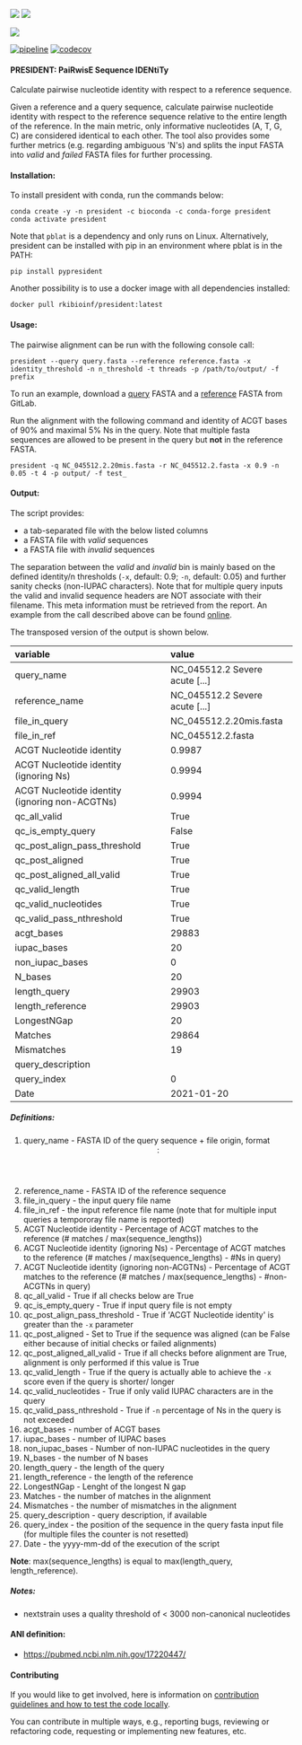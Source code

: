 ![](https://img.shields.io/badge/licence-MIT-lightgrey.svg)
![](https://img.shields.io/badge/python-3.8-orange)

[![](https://img.shields.io/badge/ANI-definition-violet.svg)](https://pubmed.ncbi.nlm.nih.gov/17220447/)

[![pipeline](https://github.com/rki-mf1/president/actions/workflows/deploy-pypi.yml/badge.svg)](https://github.com/rki-mf1/president/actions/workflows/deploy-pypi.yml)
[![codecov](https://codecov.io/gh/rki-mf1/president/branch/main/graph/badge.svg?token=TWSRVVSZM0)](https://codecov.io/gh/rki-mf1/president)

#### PRESIDENT: PaiRwisE Sequence IDENtiTy
Calculate pairwise nucleotide identity with respect to a reference sequence.

Given a reference and a query sequence, calculate pairwise nucleotide identity with respect to the reference sequence relative to the entire length of the reference. In the main metric, only informative nucleotides (A, T, G, C) are considered identical to each other. The tool also provides some further metrics (e.g. regarding ambiguous 'N's) and splits the input FASTA into _valid_ and _failed_ FASTA files for further processing.

#### Installation:
To install president with conda, run the commands below:

```
conda create -y -n president -c bioconda -c conda-forge president
conda activate president
```

Note that `pblat` is a dependency and only runs on Linux. Alternatively, president can be installed with pip in an environment where pblat is in the PATH:

[comment]: # (on pip it is pypresident because there is another package called president)
[comment]: # (if changed to president the wrong package will be installed)
```
pip install pypresident
```

Another possibility is to use a docker image with all dependencies installed:

```
docker pull rkibioinf/president:latest
```

#### Usage:
The pairwise alignment can be run with the following console call:

```
president --query query.fasta --reference reference.fasta -x identity_threshold -n n_threshold -t threads -p /path/to/output/ -f prefix
```

To run an example, download a [query](https://gitlab.com/RKIBioinformaticsPipelines/president/-/raw/master/examples/NC_045512.2.20mis.fasta) FASTA and
a [reference](https://gitlab.com/RKIBioinformaticsPipelines/president/-/raw/master/examples/NC_045512.2.fasta) FASTA from GitLab.

Run the alignment with the following command and identity of ACGT bases of 90% and maximal 5% Ns in the query. Note that multiple fasta sequences are allowed to be present in the query but **not** in the reference FASTA.

```
president -q NC_045512.2.20mis.fasta -r NC_045512.2.fasta -x 0.9 -n 0.05 -t 4 -p output/ -f test_
```


#### Output:
The script provides:

* a tab-separated file with the below listed columns
* a FASTA file with _valid_ sequences
* a FASTA file with _invalid_ sequences

The separation between the _valid_ and _invalid_ bin is mainly based on the defined identity/n thresholds (`-x`, default: 0.9; `-n`, default: 0.05) and further sanity checks (non-IUPAC characters).
Note that for multiple query inputs the valid and invalid sequence headers are NOT associate with their filename. This meta information must be retrieved from the report.
An example from the call described above can be found [online](https://gitlab.com/RKIBioinformaticsPipelines/president/-/raw/master/examples/report.csv).

The transposed version of the output is shown below.

| variable                                          | value                                                                                           |
|:--------------------------------------------------|:------------------------------------------------------------------------------------------------|
| query_name                                        | NC_045512.2 Severe acute [...]                                                                  |
| reference_name                                    | NC_045512.2 Severe acute [...]                                                                  |
| file_in_query	                                    | NC_045512.2.20mis.fasta                                                                         |
| file_in_ref                                       | NC_045512.2.fasta                                                                               |
| ACGT Nucleotide identity                          | 0.9987                                                                                          |
| ACGT Nucleotide identity (ignoring Ns)            | 0.9994                                                                                          |
| ACGT Nucleotide identity (ignoring non-ACGTNs)    | 0.9994                                                                                          |
| qc_all_valid                                      | True                                                                                            |
| qc_is_empty_query                                 | False                                                                                           |
| qc_post_align_pass_threshold                      | True                                                                                            |
| qc_post_aligned                                   | True                                                                                            |
| qc_post_aligned_all_valid                         | True                                                                                            |
| qc_valid_length                                   | True                                                                                            |
| qc_valid_nucleotides                              | True                                                                                            |
| qc_valid_pass_nthreshold                          | True                                                                                            |
| acgt_bases                                        | 29883                                                                                           |
| iupac_bases                                       | 20                                                                                              |
| non_iupac_bases                                   | 0                                                                                               |
| N_bases                                           | 20                                                                                              |
| length_query                                      | 29903                                                                                           |
| length_reference                                  | 29903                                                                                           |
| LongestNGap                                       | 20                                                                                              |
| Matches                                           | 29864                                                                                           |
| Mismatches                                        | 19                                                                                              |
| query_description                                 |                                                                                                 |
| query_index                                       | 0                                                                                               |
| Date                                              | 2021-01-20                                                                                      |


##### Definitions:

1) query_name - FASTA ID of the query sequence + file origin, format <header>:<filename>
2) reference_name - FASTA ID of the reference sequence
3) file_in_query - the input query file name
4) file_in_ref - the input reference file name (note that for multiple input queries a tempororay file name is reported)
5) ACGT Nucleotide identity - Percentage of ACGT matches to the reference (# matches / max(sequence_lengths))
6) ACGT Nucleotide identity (ignoring Ns) - Percentage of ACGT matches to the reference (# matches / max(sequence_lengths) - #Ns in query)
7) ACGT Nucleotide identity (ignoring non-ACGTNs) - Percentage of ACGT matches to the reference (# matches / max(sequence_lengths) - #non-ACGTNs in query)
8) qc_all_valid - True if all checks below are True
9) qc_is_empty_query - True if input query file is not empty
10) qc_post_align_pass_threshold - True if 'ACGT Nucleotide identity' is greater than the `-x` parameter
11) qc_post_aligned - Set to True if the sequence was aligned (can be False either because of initial checks or failed alignments)
12) qc_post_aligned_all_valid - True if all checks before alignment are True, alignment is only performed if this value is True
13) qc_valid_length - True if the query is actually able to achieve the `-x` score even if the query is shorter/ longer
14) qc_valid_nucleotides - True if only valid IUPAC characters are in the query
15) qc_valid_pass_nthreshold - True if `-n` percentage of Ns in the query is not exceeded
16) acgt_bases - number of ACGT bases
17) iupac_bases - number of IUPAC bases
18) non_iupac_bases - Number of non-IUPAC nucleotides in the query
19) N_bases - the number of N bases
20) length_query - the length of the query
21) length_reference - the length of the reference
22) LongestNGap - Lenght of the longest N gap
23) Matches - the number of matches in the alignment
24) Mismatches - the number of mismatches in the alignment
25) query_description - query description, if available
26) query_index - the position of the sequence in the query fasta input file (for multiple files the counter is not resetted)
27) Date - the yyyy-mm-dd of the execution of the script

__Note__: max(sequence_lengths) is equal to max(length_query, length_reference).


##### Notes:
- nextstrain uses a quality threshold of < 3000 non-canonical nucleotides


#### ANI definition:
- https://pubmed.ncbi.nlm.nih.gov/17220447/


#### Contributing

If you would like to get involved, here is information on [contribution guidelines and how to test the code locally](CONTRIBUTING.md).

You can contribute in multiple ways, e.g., reporting bugs, reviewing or refactoring code, requesting or implementing new features, etc.

